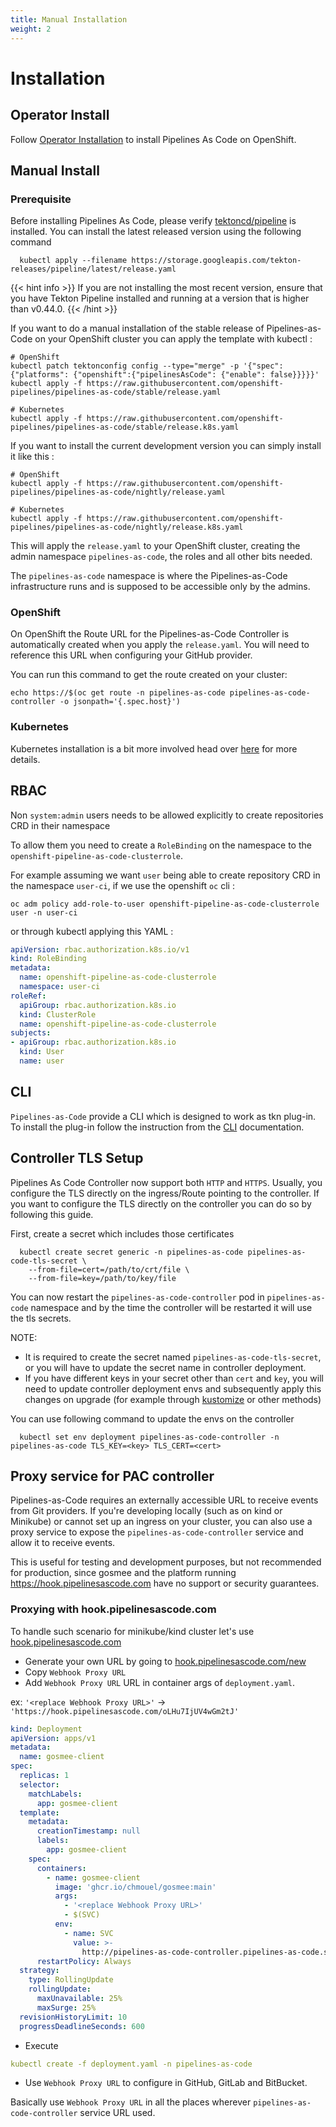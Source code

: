 ```yaml
---
title: Manual Installation
weight: 2
---
```

# Installation

## Operator Install

Follow [Operator Installation](./operator_installation.md) to install Pipelines As Code on OpenShift.

## Manual Install

### Prerequisite

Before installing Pipelines As Code, please verify
[tektoncd/pipeline](https://github.com/tektoncd/pipeline) is installed. You can
install the latest released version using the following command

```shell
  kubectl apply --filename https://storage.googleapis.com/tekton-releases/pipeline/latest/release.yaml
```

{{< hint info >}}
If you are not installing the most recent version, ensure that you have Tekton Pipeline installed and running at a version that is higher than v0.44.0.
{{< /hint >}}

If you want to do a manual installation of the stable release of Pipelines-as-Code
on your OpenShift cluster you can apply the template with kubectl :

```shell
# OpenShift
kubectl patch tektonconfig config --type="merge" -p '{"spec": {"platforms": {"openshift":{"pipelinesAsCode": {"enable": false}}}}}'
kubectl apply -f https://raw.githubusercontent.com/openshift-pipelines/pipelines-as-code/stable/release.yaml

# Kubernetes
kubectl apply -f https://raw.githubusercontent.com/openshift-pipelines/pipelines-as-code/stable/release.k8s.yaml
```

If you want to install the current development version you can simply
install it like this :

```shell
# OpenShift
kubectl apply -f https://raw.githubusercontent.com/openshift-pipelines/pipelines-as-code/nightly/release.yaml

# Kubernetes
kubectl apply -f https://raw.githubusercontent.com/openshift-pipelines/pipelines-as-code/nightly/release.k8s.yaml
```

This will apply the `release.yaml` to your OpenShift cluster, creating the admin
namespace `pipelines-as-code`, the roles and all other bits needed.

The `pipelines-as-code` namespace is where the Pipelines-as-Code infrastructure
runs and is supposed to be accessible only by the admins.

### OpenShift

On OpenShift the Route URL for the Pipelines-as-Code Controller is automatically created when
you apply the `release.yaml`. You will need to reference this URL when configuring
your GitHub provider.

You can run this command to get the route created on your cluster:

```shell
echo https://$(oc get route -n pipelines-as-code pipelines-as-code-controller -o jsonpath='{.spec.host}')
```

### Kubernetes

Kubernetes installation is a bit more involved head over [here](/docs/install/kubernetes) for more details.

## RBAC

Non `system:admin` users needs to be allowed explicitly to create repositories
CRD in their namespace

To allow them you need to create a `RoleBinding` on the namespace to the
`openshift-pipeline-as-code-clusterrole`.

For example assuming we want `user` being able to create repository CRD in the
namespace `user-ci`, if we use the openshift `oc` cli :

```shell
oc adm policy add-role-to-user openshift-pipeline-as-code-clusterrole user -n user-ci
```

or through kubectl applying this YAML :

```yaml
apiVersion: rbac.authorization.k8s.io/v1
kind: RoleBinding
metadata:
  name: openshift-pipeline-as-code-clusterrole
  namespace: user-ci
roleRef:
  apiGroup: rbac.authorization.k8s.io
  kind: ClusterRole
  name: openshift-pipeline-as-code-clusterrole
subjects:
- apiGroup: rbac.authorization.k8s.io
  kind: User
  name: user
```

## CLI

`Pipelines-as-Code` provide a CLI which is designed to work as tkn plug-in. To
install the plug-in follow the instruction from the [CLI](/docs/guide/cli)
documentation.

## Controller TLS Setup

Pipelines As Code Controller now support both `HTTP` and `HTTPS`. Usually, you configure the TLS directly on the
ingress/Route pointing to the controller. If you want to configure the TLS directly on the controller you can do so
by following this guide.

First, create a secret which includes those certificates

```shell
  kubectl create secret generic -n pipelines-as-code pipelines-as-code-tls-secret \
    --from-file=cert=/path/to/crt/file \
    --from-file=key=/path/to/key/file
```

You can now restart the `pipelines-as-code-controller` pod in `pipelines-as-code` namespace and by the time the controller will be
restarted it will use the tls secrets.

NOTE:

- It is required to create the secret named `pipelines-as-code-tls-secret`, or you will have to update the secret name in
controller deployment.
- If you have different keys in your secret other than `cert` and `key`, you will need to update controller deployment envs
and subsequently apply this changes on upgrade (for example through [kustomize](https://kustomize.io/) or other methods)

You can use following command to update the envs on the controller

```shell
  kubectl set env deployment pipelines-as-code-controller -n pipelines-as-code TLS_KEY=<key> TLS_CERT=<cert>
```

## Proxy service for PAC controller

Pipelines-as-Code requires an externally accessible URL to receive events from
Git providers. If you're developing locally (such as on kind or Minikube) or
cannot set up an ingress on your cluster, you can also use a proxy service to
expose the `pipelines-as-code-controller` service and allow it to receive
events.

This is useful for testing and development purposes, but not recommended for
production, since gosmee and the platform running
<https://hook.pipelinesascode.com>
have no support or security guarantees.

### Proxying with hook.pipelinesascode.com

To handle such scenario for minikube/kind cluster let's use [hook.pipelinesascode.com](https://hook.pipelinesascode.com/)

- Generate your own URL by going to [hook.pipelinesascode.com/new](https://hook.pipelinesascode.com/new)
- Copy `Webhook Proxy URL`
- Add `Webhook Proxy URL` URL in container args of `deployment.yaml`.

ex: `'<replace Webhook Proxy URL>'` -> `'https://hook.pipelinesascode.com/oLHu7IjUV4wGm2tJ'`

```yaml
kind: Deployment
apiVersion: apps/v1
metadata:
  name: gosmee-client
spec:
  replicas: 1
  selector:
    matchLabels:
      app: gosmee-client
  template:
    metadata:
      creationTimestamp: null
      labels:
        app: gosmee-client
    spec:
      containers:
        - name: gosmee-client
          image: 'ghcr.io/chmouel/gosmee:main'
          args:
            - '<replace Webhook Proxy URL>'
            - $(SVC)
          env:
            - name: SVC
              value: >-
                http://pipelines-as-code-controller.pipelines-as-code.svc.cluster.local:8080
      restartPolicy: Always
  strategy:
    type: RollingUpdate
    rollingUpdate:
      maxUnavailable: 25%
      maxSurge: 25%
  revisionHistoryLimit: 10
  progressDeadlineSeconds: 600
```

- Execute

```yaml
kubectl create -f deployment.yaml -n pipelines-as-code
```

- Use `Webhook Proxy URL` to configure in GitHub, GitLab and BitBucket.

Basically use `Webhook Proxy URL` in all the places wherever `pipelines-as-code-controller` service URL used.

